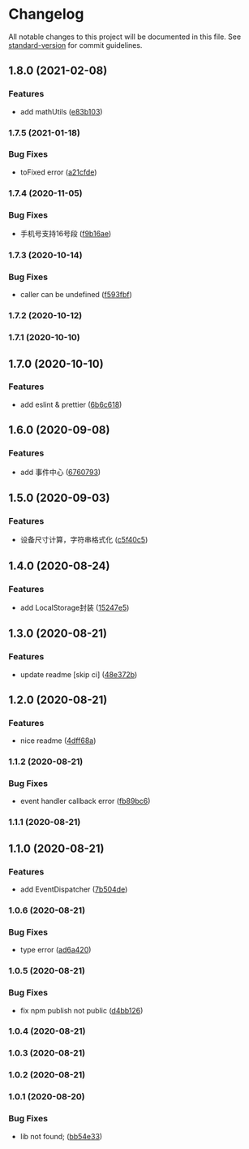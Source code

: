 # Changelog

All notable changes to this project will be documented in this file. See [standard-version](https://github.com/conventional-changelog/standard-version) for commit guidelines.

## 1.8.0 (2021-02-08)


### Features

* add mathUtils ([e83b103](https://github.com/pawgame/game-library/commit/e83b10339eab16bb299c3e3b18d5c14692e493a8))

### 1.7.5 (2021-01-18)


### Bug Fixes

* toFixed error ([a21cfde](https://github.com/pawgame/game-library/commit/a21cfdedb20e39aaa14d42caad3066b080b28ab1))

### 1.7.4 (2020-11-05)


### Bug Fixes

* 手机号支持16号段 ([f9b16ae](https://github.com/pawgame/game-library/commit/f9b16ae774772d666ed33b52cf48156e394a270e))

### 1.7.3 (2020-10-14)


### Bug Fixes

* caller can be undefined ([f593fbf](https://github.com/pawgame/game-library/commit/f593fbfea377da464a17fef3a8516ae7239b1c77))

### 1.7.2 (2020-10-12)

### 1.7.1 (2020-10-10)

## 1.7.0 (2020-10-10)


### Features

* add eslint & prettier ([6b6c618](https://github.com/pawgame/game-library/commit/6b6c61840b8cade8ff7de79a24f9a915235457d7))

## 1.6.0 (2020-09-08)


### Features

* add 事件中心 ([6760793](https://github.com/pawgame/game-library/commit/67607935b0318ab71cd07180b9ba85e6c0e1672c))

## 1.5.0 (2020-09-03)


### Features

* 设备尺寸计算，字符串格式化 ([c5f40c5](https://github.com/pawgame/game-library/commit/c5f40c55ddfc0d518426936dd980d6a7798f51b7))

## 1.4.0 (2020-08-24)


### Features

* add LocalStorage封装 ([15247e5](https://github.com/pawgame/game-library/commit/15247e5e6b1ad5a20b3ef362878cec2574b3eaed))

## 1.3.0 (2020-08-21)


### Features

* update readme [skip ci] ([48e372b](https://github.com/pawgame/game-library/commit/48e372bdd35ee9bdc4baa995e15c62dacf202218))

## 1.2.0 (2020-08-21)


### Features

* nice readme ([4dff68a](https://github.com/pawgame/game-library/commit/4dff68aaa0271765184faf8864dec38eff3ab7d1))

### 1.1.2 (2020-08-21)


### Bug Fixes

* event handler callback error ([fb89bc6](https://github.com/pawgame/game-library/commit/fb89bc6e06d805fc8caaad07c8d7a7f3df632a81))

### 1.1.1 (2020-08-21)

## 1.1.0 (2020-08-21)


### Features

* add EventDispatcher ([7b504de](https://github.com/pawgame/game-library/commit/7b504dec7d8ebe78d62537346ac15551d9b91e9b))

### 1.0.6 (2020-08-21)


### Bug Fixes

* type error ([ad6a420](https://github.com/pawgame/game-library/commit/ad6a420e6c7a47795d0597250cb5cdb80532f750))

### 1.0.5 (2020-08-21)


### Bug Fixes

* fix npm publish not public ([d4bb126](https://github.com/pawgame/game-library/commit/d4bb12640a364ebba0bbe5af449106f319a1c012))

### 1.0.4 (2020-08-21)

### 1.0.3 (2020-08-21)

### 1.0.2 (2020-08-21)

### 1.0.1 (2020-08-20)


### Bug Fixes

* lib not found; ([bb54e33](https://github.com/pawgame/game-library/commit/bb54e3333496e1be2dc35b2d83323541f372125c))
